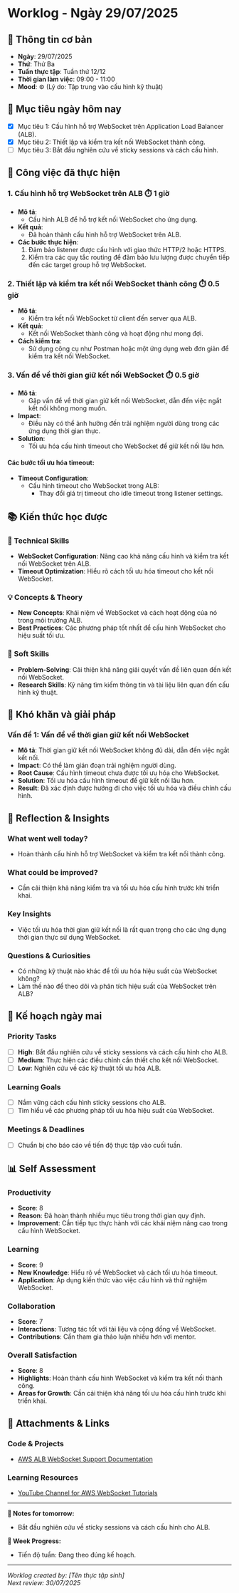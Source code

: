 # Worklog - Ngày 29/07/2025

## 📅 Thông tin cơ bản
- **Ngày**: 29/07/2025
- **Thứ**: Thứ Ba
- **Tuần thực tập**: Tuần thứ 12/12
- **Thời gian làm việc**: 09:00 - 11:00
- **Mood**: ⚙️ (Lý do: Tập trung vào cấu hình kỹ thuật)

## 🎯 Mục tiêu ngày hôm nay
- [x] Mục tiêu 1: Cấu hình hỗ trợ WebSocket trên Application Load Balancer (ALB).
- [x] Mục tiêu 2: Thiết lập và kiểm tra kết nối WebSocket thành công.
- [ ] Mục tiêu 3: Bắt đầu nghiên cứu về sticky sessions và cách cấu hình.

## 💼 Công việc đã thực hiện

### 1. Cấu hình hỗ trợ WebSocket trên ALB ⏱️ 1 giờ
- **Mô tả**: 
  - Cấu hình ALB để hỗ trợ kết nối WebSocket cho ứng dụng.
- **Kết quả**: 
  - Đã hoàn thành cấu hình hỗ trợ WebSocket trên ALB.
- **Các bước thực hiện**:
  1. Đảm bảo listener được cấu hình với giao thức HTTP/2 hoặc HTTPS.
  2. Kiểm tra các quy tắc routing để đảm bảo lưu lượng được chuyển tiếp đến các target group hỗ trợ WebSocket.

### 2. Thiết lập và kiểm tra kết nối WebSocket thành công ⏱️ 0.5 giờ
- **Mô tả**: 
  - Kiểm tra kết nối WebSocket từ client đến server qua ALB.
- **Kết quả**: 
  - Kết nối WebSocket thành công và hoạt động như mong đợi.
- **Cách kiểm tra**:
  - Sử dụng công cụ như Postman hoặc một ứng dụng web đơn giản để kiểm tra kết nối WebSocket.

### 3. Vấn đề về thời gian giữ kết nối WebSocket ⏱️ 0.5 giờ
- **Mô tả**: 
  - Gặp vấn đề về thời gian giữ kết nối WebSocket, dẫn đến việc ngắt kết nối không mong muốn.
- **Impact**: 
  - Điều này có thể ảnh hưởng đến trải nghiệm người dùng trong các ứng dụng thời gian thực.
- **Solution**: 
  - Tối ưu hóa cấu hình timeout cho WebSocket để giữ kết nối lâu hơn.

#### Các bước tối ưu hóa timeout:
- **Timeout Configuration**: 
  - Cấu hình timeout cho WebSocket trong ALB:
    - Thay đổi giá trị timeout cho idle timeout trong listener settings.

## 📚 Kiến thức học được

### 🔧 Technical Skills
- **WebSocket Configuration**: Nâng cao khả năng cấu hình và kiểm tra kết nối WebSocket trên ALB.
- **Timeout Optimization**: Hiểu rõ cách tối ưu hóa timeout cho kết nối WebSocket.

### 💡 Concepts & Theory
- **New Concepts**: Khái niệm về WebSocket và cách hoạt động của nó trong môi trường ALB.
- **Best Practices**: Các phương pháp tốt nhất để cấu hình WebSocket cho hiệu suất tối ưu.

### 🤝 Soft Skills
- **Problem-Solving**: Cải thiện khả năng giải quyết vấn đề liên quan đến kết nối WebSocket.
- **Research Skills**: Kỹ năng tìm kiếm thông tin và tài liệu liên quan đến cấu hình kỹ thuật.

## 🚧 Khó khăn và giải pháp

### Vấn đề 1: Vấn đề về thời gian giữ kết nối WebSocket
- **Mô tả**: Thời gian giữ kết nối WebSocket không đủ dài, dẫn đến việc ngắt kết nối.
- **Impact**: Có thể làm gián đoạn trải nghiệm người dùng.
- **Root Cause**: Cấu hình timeout chưa được tối ưu hóa cho WebSocket.
- **Solution**: Tối ưu hóa cấu hình timeout để giữ kết nối lâu hơn.
- **Result**: Đã xác định được hướng đi cho việc tối ưu hóa và điều chỉnh cấu hình.

## 🤔 Reflection & Insights

### What went well today?
- Hoàn thành cấu hình hỗ trợ WebSocket và kiểm tra kết nối thành công.

### What could be improved?
- Cần cải thiện khả năng kiểm tra và tối ưu hóa cấu hình trước khi triển khai.

### Key Insights
- Việc tối ưu hóa thời gian giữ kết nối là rất quan trọng cho các ứng dụng thời gian thực sử dụng WebSocket.

### Questions & Curiosities
- Có những kỹ thuật nào khác để tối ưu hóa hiệu suất của WebSocket không?
- Làm thế nào để theo dõi và phân tích hiệu suất của WebSocket trên ALB?

## 📅 Kế hoạch ngày mai

### Priority Tasks
- [ ] **High**: Bắt đầu nghiên cứu về sticky sessions và cách cấu hình cho ALB.
- [ ] **Medium**: Thực hiện các điều chỉnh cần thiết cho kết nối WebSocket.
- [ ] **Low**: Nghiên cứu về các kỹ thuật tối ưu hóa ALB.

### Learning Goals
- [ ] Nắm vững cách cấu hình sticky sessions cho ALB.
- [ ] Tìm hiểu về các phương pháp tối ưu hóa hiệu suất của WebSocket.

### Meetings & Deadlines
- [ ] Chuẩn bị cho báo cáo về tiến độ thực tập vào cuối tuần.

## 📊 Self Assessment

### Productivity
- **Score**: 8
- **Reason**: Đã hoàn thành nhiều mục tiêu trong thời gian quy định.
- **Improvement**: Cần tiếp tục thực hành với các khái niệm nâng cao trong cấu hình WebSocket.

### Learning
- **Score**: 9
- **New Knowledge**: Hiểu rõ về WebSocket và cách tối ưu hóa timeout.
- **Application**: Áp dụng kiến thức vào việc cấu hình và thử nghiệm WebSocket.

### Collaboration
- **Score**: 7
- **Interactions**: Tương tác tốt với tài liệu và cộng đồng về WebSocket.
- **Contributions**: Cần tham gia thảo luận nhiều hơn với mentor.

### Overall Satisfaction
- **Score**: 8
- **Highlights**: Hoàn thành cấu hình WebSocket và kiểm tra kết nối thành công.
- **Areas for Growth**: Cần cải thiện khả năng tối ưu hóa cấu hình trước khi triển khai.

## 📎 Attachments & Links

### Code & Projects
- [AWS ALB WebSocket Support Documentation](https://docs.aws.amazon.com/elasticloadbalancing/latest/application/load-balancer-websockets.html)

### Learning Resources
- [YouTube Channel for AWS WebSocket Tutorials](https://www.youtube.com/results?search_query=aws+websocket+tutorials)

---

**📝 Notes for tomorrow:**
- Bắt đầu nghiên cứu về sticky sessions và cách cấu hình cho ALB.

**🎯 Week Progress:**
- Tiến độ tuần: Đang theo đúng kế hoạch.

---
*Worklog created by: [Tên thực tập sinh]*  
*Next review: 30/07/2025*
